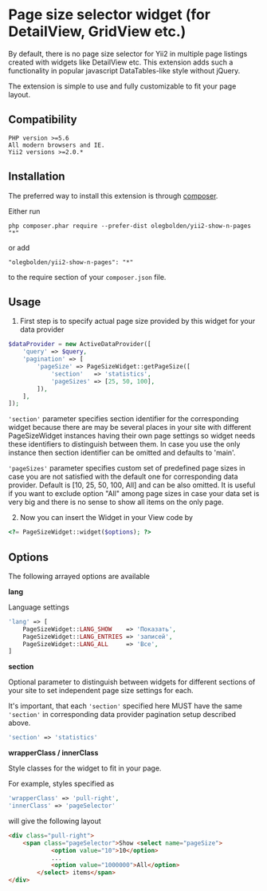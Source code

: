 Page size selector widget (for DetailView, GridView etc.)
=================================
By default, there is no page size selector for Yii2 in multiple page listings 
created with widgets like DetailView etc. This extension adds such a functionality 
in popular javascript DataTables-like style without jQuery.

The extension is simple to use and fully customizable to fit your page layout. 

Compatibility
------------
```
PHP version >=5.6
All modern browsers and IE.
Yii2 versions >=2.0.*
```

Installation
------------

The preferred way to install this extension is through [composer](http://getcomposer.org/download/).

Either run

```
php composer.phar require --prefer-dist olegbolden/yii2-show-n-pages "*"
```

or add

```
"olegbolden/yii2-show-n-pages": "*"
```

to the require section of your `composer.json` file.


Usage
-----

1. First step is to specify actual page size provided by this widget for your data provider

```php
$dataProvider = new ActiveDataProvider([
    'query' => $query,
    'pagination' => [
        'pageSize' => PageSizeWidget::getPageSize([
            'section'   => 'statistics',
            'pageSizes' => [25, 50, 100],
        ]),
    ],
]);
```
`'section'` parameter specifies section identifier for the corresponding widget because there are may be several places in your site with different PageSizeWidget instances having their own page settings so widget needs these identifiers to distinguish between them. In case you use the only instance then section identifier can be omitted and defaults to 'main'.

`'pageSizes'` parameter specifies custom set of predefined page sizes in case you are not satisfied with the default one for corresponding data provider. Default is [10, 25, 50, 100, All] and can be also omitted. It is useful if you want to exclude option "All" among page sizes in case your data set is very big and there is no sense to show all items on the only page.

2. Now you can insert the Widget in your View code by

```php
<?= PageSizeWidget::widget($options); ?>
```

Options
-----
The following arrayed options are available 

**lang**

Language settings
```php
'lang' => [
    PageSizeWidget::LANG_SHOW    => 'Показать',
    PageSizeWidget::LANG_ENTRIES => 'записей',
    PageSizeWidget::LANG_ALL     => 'Все',
]
```

**section**

Optional parameter to distinguish between widgets for different sections 
of your site to set independent page size settings for each. 

It's important, that each `'section'` specified here MUST have the same `'section'` in corresponding data provider pagination setup described above. 
```php
'section' => 'statistics'
```

**wrapperClass / innerClass**

Style classes for the widget to fit in your page.

For example, styles specified as
```php
'wrapperClass' => 'pull-right',
'innerClass' => 'pageSelector'
```
will give the following layout
```html
<div class="pull-right">
    <span class="pageSelector">Show <select name="pageSize">
            <option value="10">10</option>
            ...
            <option value="1000000">All</option>
        </select> items</span>
</div>
```
